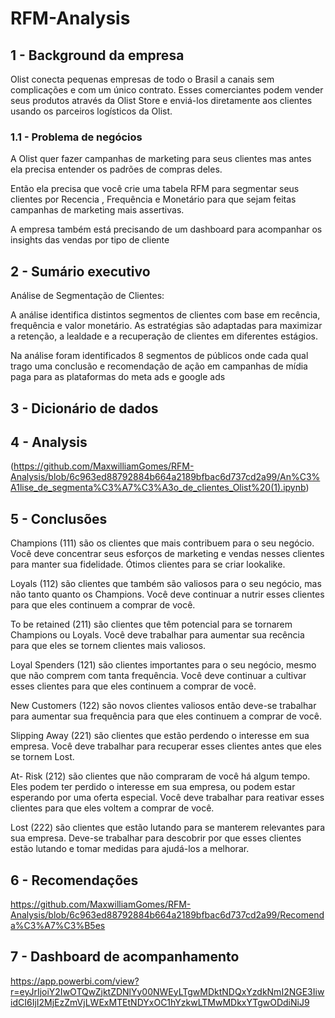 # RFM-Analysis

## 1 - Background da empresa
Olist conecta pequenas empresas de todo o Brasil a canais sem complicações e com um único contrato. Esses comerciantes podem vender seus produtos através da Olist Store e enviá-los diretamente aos clientes usando os parceiros logísticos da Olist.


### 1.1 - Problema de negócios
A Olist quer fazer campanhas de marketing para seus clientes mas antes ela precisa entender os padrões de compras deles.

Então ela precisa que você crie uma tabela RFM para segmentar seus clientes por Recencia , Frequência e Monetário para que sejam feitas campanhas de marketing mais assertivas.

A empresa também está precisando de um dashboard para acompanhar os insights das vendas por tipo de cliente

## 2 - Sumário executivo

Análise de Segmentação de Clientes:

A análise identifica distintos segmentos de clientes com base em recência, frequência e valor monetário. As estratégias são adaptadas para maximizar a retenção, a lealdade e a recuperação de clientes em diferentes estágios.

Na análise foram identificados 8 segmentos de públicos onde cada qual trago uma conclusão e recomendação de ação em campanhas de mídia paga para as plataformas do meta ads e google ads

## 3 - Dicionário de dados

## 4 - Analysis

(https://github.com/MaxwilliamGomes/RFM-Analysis/blob/6c963ed88792884b664a2189bfbac6d737cd2a99/An%C3%A1lise_de_segmenta%C3%A7%C3%A3o_de_clientes_Olist%20(1).ipynb)

## 5 - Conclusões
Champions (111) são os clientes que mais contribuem para o seu negócio. Você deve concentrar seus esforços de marketing e vendas nesses clientes para manter sua fidelidade. Ótimos clientes para se criar lookalike.

Loyals (112) são clientes que também são valiosos para o seu negócio, mas não tanto quanto os Champions. Você deve continuar a nutrir esses clientes para que eles continuem a comprar de você.

To be retained (211) são clientes que têm potencial para se tornarem Champions ou Loyals. Você deve trabalhar para aumentar sua recência para que eles se tornem clientes mais valiosos.

Loyal Spenders (121) são clientes importantes para o seu negócio, mesmo que não comprem com tanta frequência. Você deve continuar a cultivar esses clientes para que eles continuem a comprar de você.

New Customers (122) são novos clientes valiosos então deve-se trabalhar para aumentar sua frequência para que eles continuem a comprar de você.

Slipping Away (221) são clientes que estão perdendo o interesse em sua empresa. Você deve trabalhar para recuperar esses clientes antes que eles se tornem Lost.

At- Risk (212) são clientes que não compraram de você há algum tempo. Eles podem ter perdido o interesse em sua empresa, ou podem estar esperando por uma oferta especial. Você deve trabalhar para reativar esses clientes para que eles voltem a comprar de você.

Lost (222) são clientes que estão lutando para se manterem relevantes para sua empresa. Deve-se trabalhar para descobrir por que esses clientes estão lutando e tomar medidas para ajudá-los a melhorar.

## 6 - Recomendações

https://github.com/MaxwilliamGomes/RFM-Analysis/blob/6c963ed88792884b664a2189bfbac6d737cd2a99/Recomenda%C3%A7%C3%B5es

## 7 - Dashboard de acompanhamento
https://app.powerbi.com/view?r=eyJrIjoiY2IwOTQwZjktZDNlYy00NWEyLTgwMDktNDQxYzdkNmI2NGE3IiwidCI6IjI2MjEzZmVjLWExMTEtNDYxOC1hYzkwLTMwMDkxYTgwODdiNiJ9

